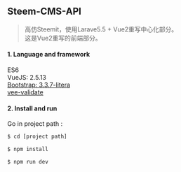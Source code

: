 ## Steem-CMS-API

> 高仿Steemit，使用Larave5.5 + Vue2重写中心化部分。    
这是Vue2重写的前端部分。


#### 1. Language and framework  
ES6  
VueJS: 2.5.13  
[Bootstrap: 3.3.7-litera](https://bootswatch.com/litera)  
[vee-validate](http://vee-validate.logaretm.com)  

#### 2. Install and run  
Go in project path :
```bash
$ cd [project path]

$ npm install

$ npm run dev
```

